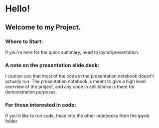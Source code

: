# Hello!


## Welcome to my Project. 

### Where to Start:
If you're here for the quick summary, head to ipynd/presentation.

### A note on the presentation slide deck:
I caution you that most of the code in the presentation notebook doesn't actually run. 
The presentation notebook is meant to give a high level overview of the project,
and any code in cell blocks is there for demonstration purposes.

### For those interested in code:
If you'd like to run code, head into the other notebooks from the ipynb folder. 



